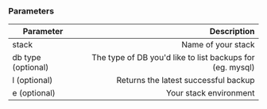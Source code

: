 <!-- post: -->


### Parameters



|		Parameter 	 |   Description    |
|---------------------|----------------:|
| stack 			 	|Name of your stack|
| db type (optional)|The type of DB you'd like to list backups for (eg. mysql)|
| l (optional) 	  	|Returns the latest successful backup|
| e (optional) 		|Your stack environment|
